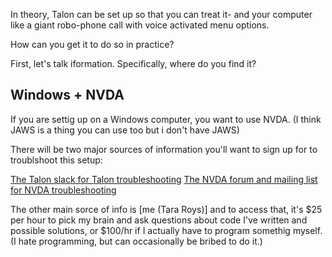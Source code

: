 In theory, Talon can be set up so
that you can treat it- and your computer
like a giant robo-phone call with
voice activated menu options.

How can you get it to do so in 
practice?

First, let's talk iformation. 
Specifically, where do you find
it?

## Windows + NVDA

If you are settig up on a Windows
computer, you want to use NVDA.
(I think JAWS is a thing you can
use too but i don't have JAWS)

There will be two major sources
of information you'll want to
sign up for to troublshoot this
setup:

[The Talon slack for Talon troubleshooting](https://talonvoice.com/chat)
[The NVDA forum and mailing list for NVDA troubleshooting](https://nvda.groups.io/g/nvda)

The other main sorce of info is [me (Tara Roys)] 
and to access that, it's $25 per hour to pick my 
brain and ask questions about code I've written
and possible solutions, or $100/hr 
if I actually have to program somethig myself.  
(I hate programming, but can occasionally be 
bribed to do it.) 


